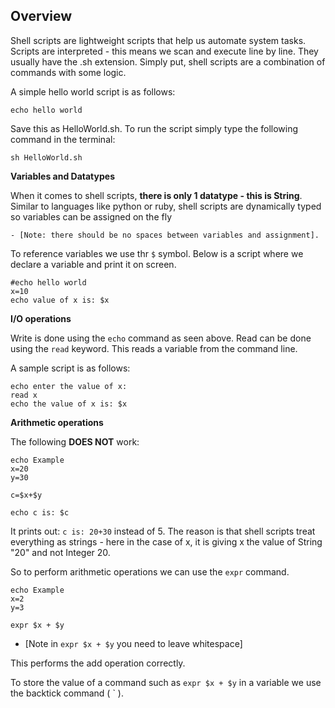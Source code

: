 
## Overview

Shell scripts are lightweight scripts that help us automate system tasks. Scripts are interpreted - this means we scan and execute line by line. They usually have the .sh extension. Simply put, shell scripts are a combination of commands with some logic.

A simple hello world script is as follows:

    echo hello world

Save this as HelloWorld.sh. To run the script simply type the following command in the terminal:

    sh HelloWorld.sh

**Variables and Datatypes**

When it comes to shell scripts, **there is only 1 datatype - this is String**. Similar to languages like python or ruby, shell scripts are dynamically typed so variables can be assigned on the fly 

    - [Note: there should be no spaces between variables and assignment]. 

To reference variables we use thr ```$``` symbol. Below is a script where we declare a variable and print it on screen.

    #echo hello world
    x=10
    echo value of x is: $x

**I/O operations**

Write is done using the ```echo``` command as seen above.
Read can be done using the ```read``` keyword. This reads a variable from the command line.

A sample script is as follows:

    echo enter the value of x:
    read x
    echo the value of x is: $x

**Arithmetic operations**

The following **DOES NOT** work:

    echo Example
    x=20
    y=30

    c=$x+$y

    echo c is: $c

It prints out: ```c is: 20+30``` instead of 5. The reason is that shell scripts treat everything as strings - here in the case of x, it is giving x the value of String "20" and not Integer 20.

So to perform arithmetic operations we can use the ```expr``` command. 

    echo Example
    x=2
    y=3

    expr $x + $y

- [Note in ```expr $x + $y``` you need to leave whitespace]

This performs the add operation correctly.

To store the value of a command such as ```expr $x + $y``` in a variable we use the backtick command ( ` ).




